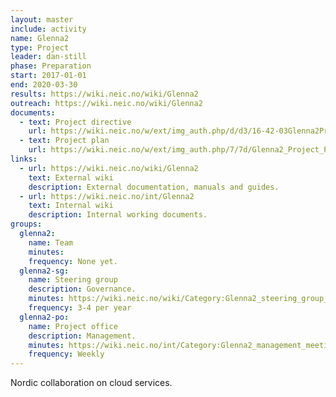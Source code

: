 ```yaml
---
layout: master
include: activity
name: Glenna2
type: Project
leader: dan-still
phase: Preparation
start: 2017-01-01
end: 2020-03-30
results: https://wiki.neic.no/wiki/Glenna2
outreach: https://wiki.neic.no/wiki/Glenna2
documents:
  - text: Project directive
    url: https://wiki.neic.no/w/ext/img_auth.php/d/d3/16-42-03Glenna2ProjectDirective.pdf
  - text: Project plan
    url: https://wiki.neic.no/w/ext/img_auth.php/7/7d/Glenna2_Project_Plan.pdf
links:
  - url: https://wiki.neic.no/wiki/Glenna2
    text: External wiki
    description: External documentation, manuals and guides.
  - url: https://wiki.neic.no/int/Glenna2
    text: Internal wiki
    description: Internal working documents.
groups:
  glenna2:
    name: Team
    minutes: 
    frequency: None yet.
  glenna2-sg:
    name: Steering group
    description: Governance.
    minutes: https://wiki.neic.no/wiki/Category:Glenna2_steering_group_meetings
    frequency: 3-4 per year
  glenna2-po:
    name: Project office
    description: Management.
    minutes: https://wiki.neic.no/int/Category:Glenna2_management_meetings
    frequency: Weekly
---
```

Nordic collaboration on cloud services.
